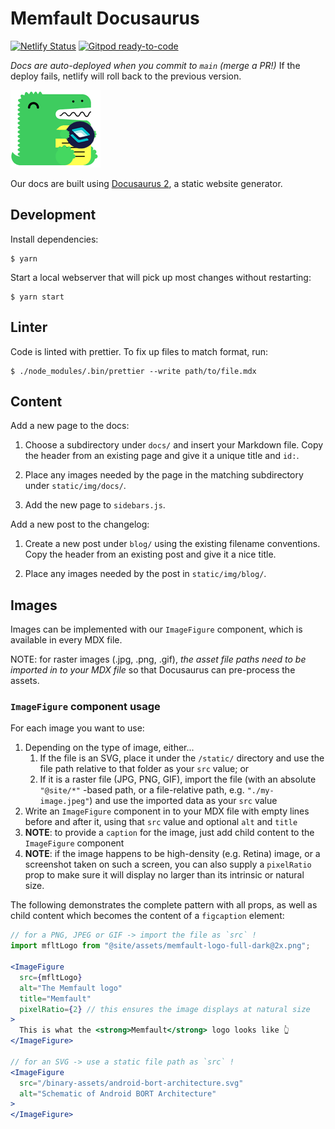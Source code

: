 # Memfault Docusaurus

[![Netlify Status](https://api.netlify.com/api/v1/badges/53e9bd12-7f75-468c-ab7f-eb4b70d10e07/deploy-status)](https://app.netlify.com/sites/memfault-docs/deploys)
[![Gitpod ready-to-code](https://img.shields.io/badge/Gitpod-ready--to--code-blue?logo=gitpod)](https://gitpod.io/#https://github.com/memfault/memfault-docs)

_Docs are auto-deployed when you commit to `main` (merge a PR!)_ If the deploy fails, netlify will roll back to the previous version.

![static/img/memfault-docusaurus.png](static/img/memfault-docusaurus.png)

Our docs are built using [Docusaurus 2](https://v2.docusaurus.io/), a static
website generator.

## Development

Install dependencies:

```
$ yarn
```

Start a local webserver that will pick up most changes without restarting:

```
$ yarn start
```

## Linter

Code is linted with prettier. To fix up files to match format, run:

```
$ ./node_modules/.bin/prettier --write path/to/file.mdx
```

## Content

Add a new page to the docs:

1. Choose a subdirectory under `docs/` and insert your Markdown file. Copy the
   header from an existing page and give it a unique title and `id:`.

2. Place any images needed by the page in the matching subdirectory under
   `static/img/docs/`.

3. Add the new page to `sidebars.js`.

Add a new post to the changelog:

1. Create a new post under `blog/` using the existing filename conventions. Copy
   the header from an existing post and give it a nice title.

2. Place any images needed by the post in `static/img/blog/`.

## Images

Images can be implemented with our `ImageFigure` component, which is available in every MDX file.

NOTE: for raster images (.jpg, .png, .gif), _the asset file paths need to be imported in to your MDX file_ so that Docusaurus can pre-process the assets.

### `ImageFigure` component usage

For each image you want to use:

1. Depending on the type of image, either...
   1. If the file is an SVG, place it under the `/static/` directory and use the file path relative to that folder as your `src` value; or
   2. If it is a raster file (JPG, PNG, GIF), import the file (with an absolute `"@site/*"` -based path, or a file-relative path, e.g. `"./my-image.jpeg"`) and use the imported data as your `src` value
2. Write an `ImageFigure` component in to your MDX file with empty lines before and after it, using that `src` value and optional `alt` and `title`
3. **NOTE**: to provide a `caption` for the image, just add child content to the `ImageFigure` component
4. **NOTE**: if the image happens to be high-density (e.g. Retina) image, or a screenshot taken on such a screen, you can also supply a `pixelRatio` prop to make sure it will display no larger than its intrinsic or natural size.

The following demonstrates the complete pattern with all props, as well as child content which becomes the content of a `figcaption` element:

```jsx
// for a PNG, JPEG or GIF -> import the file as `src` !
import mfltLogo from "@site/assets/memfault-logo-full-dark@2x.png";

<ImageFigure
  src={mfltLogo}
  alt="The Memfault logo"
  title="Memfault"
  pixelRatio={2} // this ensures the image displays at natural size
>
  This is what the <strong>Memfault</strong> logo looks like 👆
</ImageFigure>

// for an SVG -> use a static file path as `src` !
<ImageFigure
  src="/binary-assets/android-bort-architecture.svg"
  alt="Schematic of Android BORT Architecture"
>
</ImageFigure>
```

